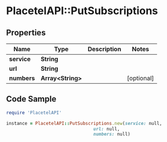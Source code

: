 # PlacetelAPI::PutSubscriptions

## Properties

Name | Type | Description | Notes
------------ | ------------- | ------------- | -------------
**service** | **String** |  | 
**url** | **String** |  | 
**numbers** | **Array&lt;String&gt;** |  | [optional] 

## Code Sample

```ruby
require 'PlacetelAPI'

instance = PlacetelAPI::PutSubscriptions.new(service: null,
                                 url: null,
                                 numbers: null)
```


